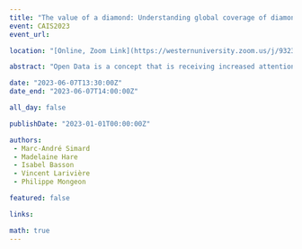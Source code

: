 ```yaml
---
title: "The value of a diamond: Understanding global coverage of diamond Open Access journals in Web of Science, Scopus, and OpenAlex to support an open future"
event: CAIS2023
event_url: 

location: "[Online, Zoom Link](https://westernuniversity.zoom.us/j/93231662627)"

abstract: "Open Data is a concept that is receiving increased attention and support in academic environments, with one justification being that shared data may be reused in further research. But what evidence exists for such reuse, and what is the relationship between the producers of shared datasets and researchers making use of them? This work in progress makes use of dataset citations in the OpenAlex bibliometric database to analyze the relationship between the creators of datasets and authors who cite them, at individual, institutional, and national levels."

date: "2023-06-07T13:30:00Z"
date_end: "2023-06-07T14:00:00Z"

all_day: false

publishDate: "2023-01-01T00:00:00Z"

authors:
 - Marc-André Simard
 - Madelaine Hare
 - Isabel Basson
 - Vincent Larivière
 - Philippe Mongeon

featured: false

links:

math: true
---
```


